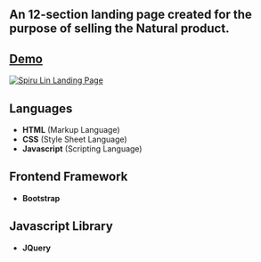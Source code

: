 An 12-section landing page created for the purpose of selling the Natural product.
---
[Demo](https://laravelspa.github.io/Spiru-Lin-Landing-Page)
---

[![Spiru Lin Landing Page](https://laravelspa.site/img/portfolio/spiru-lin-landing-page/full-page.jpeg "Spiru Lin Landing Page")](https://laravelspa.github.io/Spiru-Lin-Landing-Page)

## Languages
- **HTML** (Markup Language)
- **CSS** (Style Sheet Language)
- **Javascript** (Scripting Language)

## Frontend Framework
- **Bootstrap**

## Javascript Library
- **JQuery**